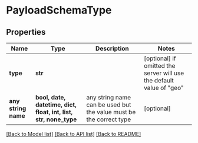 # PayloadSchemaType

## Properties
Name | Type | Description | Notes
------------ | ------------- | ------------- | -------------
**type** | **str** |  | [optional]  if omitted the server will use the default value of "geo"
**any string name** | **bool, date, datetime, dict, float, int, list, str, none_type** | any string name can be used but the value must be the correct type | [optional]

[[Back to Model list]](../README.md#documentation-for-models) [[Back to API list]](../README.md#documentation-for-api-endpoints) [[Back to README]](../README.md)


